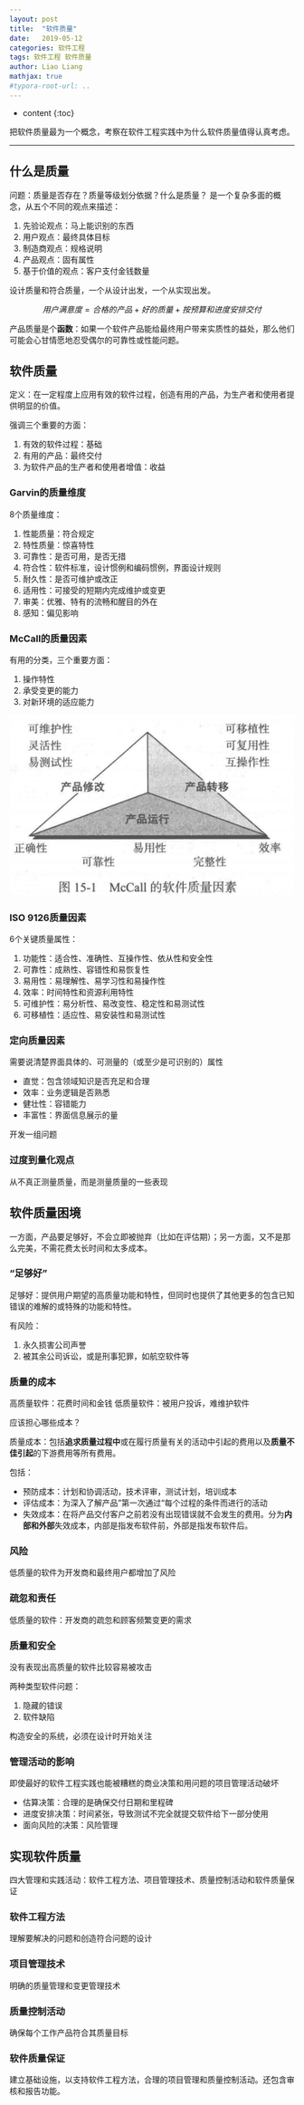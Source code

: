 ```yaml
---
layout: post
title:  "软件质量"
date:   2019-05-12
categories: 软件工程
tags: 软件工程 软件质量
author: Liao Liang
mathjax: true
#typora-root-url: ..
---
```


* content
{:toc}

把软件质量最为一个概念，考察在软件工程实践中为什么软件质量值得认真考虑。

--- --- ---

## 什么是质量

问题：质量是否存在？质量等级划分依据？什么是质量？
是一个复杂多面的概念，从五个不同的观点来描述：

1. 先验论观点：马上能识别的东西
2. 用户观点：最终具体目标
3. 制造商观点：规格说明
4. 产品观点：固有属性
5. 基于价值的观点：客户支付金钱数量

设计质量和符合质量，一个从设计出发，一个从实现出发。

$$
用户满意度=合格的产品+好的质量+按预算和进度安排交付
$$

产品质量是个**函数**：如果一个软件产品能给最终用户带来实质性的益处，那么他们可能会心甘情愿地忍受偶尔的可靠性或性能问题。

## 软件质量

定义：在一定程度上应用有效的软件过程，创造有用的产品，为生产者和使用者提供明显的价值。

强调三个重要的方面：

1. 有效的软件过程：基础
2. 有用的产品：最终交付
3. 为软件产品的生产者和使用者增值：收益

### Garvin的质量维度

8个质量维度：

1. 性能质量：符合规定
2. 特性质量：惊喜特性
3. 可靠性：是否可用，是否无措
4. 符合性：软件标准，设计惯例和编码惯例，界面设计规则
5. 耐久性：是否可维护或改正
6. 适用性：可接受的短期内完成维护或变更
7. 审美：优雅、特有的流畅和醒目的外在
8. 感知：偏见影响

### McCall的质量因素

有用的分类，三个重要方面：

1. 操作特性
2. 承受变更的能力
3. 对新环境的适应能力

![McCall的软件质量因素](/media/imgs/McCall的软件质量因素.jpg)

### ISO 9126质量因素

6个关键质量属性：

1. 功能性：适合性、准确性、互操作性、依从性和安全性
2. 可靠性：成熟性、容错性和易恢复性
3. 易用性：易理解性、易学习性和易操作性
4. 效率：时间特性和资源利用特性
5. 可维护性：易分析性、易改变性、稳定性和易测试性
6. 可移植性：适应性、易安装性和易测试性

### 定向质量因素

需要说清楚界面具体的、可测量的（或至少是可识别的）属性

* 直觉：包含领域知识是否充足和合理
* 效率：业务逻辑是否熟悉
* 健壮性：容错能力
* 丰富性：界面信息展示的量

开发一组问题

### 过度到量化观点

从不真正测量质量，而是测量质量的一些表现

## 软件质量困境

一方面，产品要足够好，不会立即被抛弃（比如在评估期）；另一方面，又不是那么完美，不需花费太长时间和太多成本。

### “足够好”

足够好：提供用户期望的高质量功能和特性，但同时也提供了其他更多的包含已知错误的难解的或特殊的功能和特性。

有风险：

1. 永久损害公司声誉
2. 被其余公司诉讼，或是刑事犯罪，如航空软件等

### 质量的成本

高质量软件：花费时间和金钱
低质量软件：被用户投诉，难维护软件

应该担心哪些成本？

质量成本：包括**追求质量过程中**或在履行质量有关的活动中引起的费用以及**质量不佳引起**的下游费用等所有费用。

包括：

* 预防成本：计划和协调活动，技术评审，测试计划，培训成本
* 评估成本：为深入了解产品”第一次通过“每个过程的条件而进行的活动
* 失效成本：在将产品交付客户之前若没有出现错误就不会发生的费用。分为**内部和外部**失效成本，内部是指发布软件前，外部是指发布软件后。

### 风险

低质量的软件为开发商和最终用户都增加了风险

### 疏忽和责任

低质量的软件：开发商的疏忽和顾客频繁变更的需求

### 质量和安全

没有表现出高质量的软件比较容易被攻击

两种类型软件问题：

1. 隐藏的错误
2. 软件缺陷

构造安全的系统，必须在设计时开始关注

### 管理活动的影响

即使最好的软件工程实践也能被糟糕的商业决策和用问题的项目管理活动破坏

* 估算决策：合理的是确保交付日期和里程碑
* 进度安排决策：时间紧张，导致测试不完全就提交软件给下一部分使用
* 面向风险的决策：风险管理

## 实现软件质量

四大管理和实践活动：软件工程方法、项目管理技术、质量控制活动和软件质量保证

### 软件工程方法

理解要解决的问题和创造符合问题的设计

### 项目管理技术

明确的质量管理和变更管理技术

### 质量控制活动

确保每个工作产品符合其质量目标

### 软件质量保证

建立基础设施，以支持软件工程方法，合理的项目管理和质量控制活动。还包含审核和报告功能。